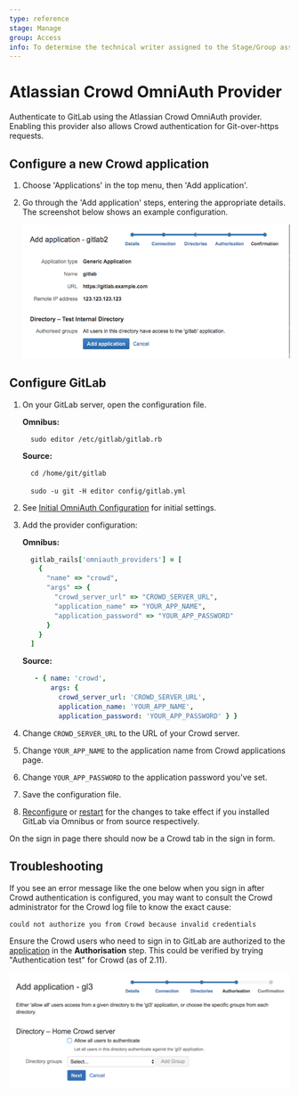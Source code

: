 ```yaml
---
type: reference
stage: Manage
group: Access
info: To determine the technical writer assigned to the Stage/Group associated with this page, see https://about.gitlab.com/handbook/engineering/ux/technical-writing/#assignments
---
```


# Atlassian Crowd OmniAuth Provider

Authenticate to GitLab using the Atlassian Crowd OmniAuth provider. Enabling
this provider also allows Crowd authentication for Git-over-https requests.

## Configure a new Crowd application

1. Choose 'Applications' in the top menu, then 'Add application'.
1. Go through the 'Add application' steps, entering the appropriate details.
   The screenshot below shows an example configuration.

   ![Example Crowd application configuration](img/crowd_application.png)

## Configure GitLab

1. On your GitLab server, open the configuration file.

   **Omnibus:**

   ```shell
     sudo editor /etc/gitlab/gitlab.rb
   ```

   **Source:**

   ```shell
     cd /home/git/gitlab

     sudo -u git -H editor config/gitlab.yml
   ```

1. See [Initial OmniAuth Configuration](../../integration/omniauth.md#initial-omniauth-configuration)
   for initial settings.

1. Add the provider configuration:

   **Omnibus:**

   ```ruby
     gitlab_rails['omniauth_providers'] = [
       {
         "name" => "crowd",
         "args" => {
           "crowd_server_url" => "CROWD_SERVER_URL",
           "application_name" => "YOUR_APP_NAME",
           "application_password" => "YOUR_APP_PASSWORD"
         }
       }
     ]
   ```

   **Source:**

   ```yaml
      - { name: 'crowd',
          args: {
            crowd_server_url: 'CROWD_SERVER_URL',
            application_name: 'YOUR_APP_NAME',
            application_password: 'YOUR_APP_PASSWORD' } }
   ```

1. Change `CROWD_SERVER_URL` to the URL of your Crowd server.
1. Change `YOUR_APP_NAME` to the application name from Crowd applications page.
1. Change `YOUR_APP_PASSWORD` to the application password you've set.
1. Save the configuration file.
1. [Reconfigure](../restart_gitlab.md#omnibus-gitlab-reconfigure) or [restart](../restart_gitlab.md#installations-from-source) for the changes to take effect if you
   installed GitLab via Omnibus or from source respectively.

On the sign in page there should now be a Crowd tab in the sign in form.

## Troubleshooting

If you see an error message like the one below when you sign in after Crowd authentication is configured, you may want to consult the Crowd administrator for the Crowd log file to know the exact cause:

```plaintext
could not authorize you from Crowd because invalid credentials
```

Ensure the Crowd users who need to sign in to GitLab are authorized to the
[application](#configure-a-new-crowd-application) in the **Authorisation** step.
This could be verified by trying "Authentication test" for Crowd (as of 2.11).

![Example Crowd application authorisation configuration](img/crowd_application_authorisation.png)
